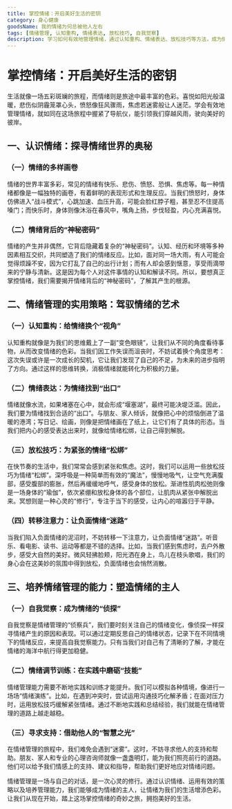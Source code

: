 ```yaml
---
title: 掌控情绪：开启美好生活的密钥
category: 身心健康
goodsName: 我的情绪为何总被他人左右
tags: [情绪管理, 认知重构, 情绪表达, 放松技巧, 自我觉察]
description: 学习如何有效地管理情绪，通过认知重构、情绪表达、放松技巧等方法，成为情绪的主人，从而引领我们穿越生活的风雨，驶向美好的彼岸。
---
```


# 掌控情绪：开启美好生活的密钥

生活就像一场五彩斑斓的旅程，而情绪则是旅途中最丰富的色彩。喜悦如阳光般温暖，悲伤似阴霾笼罩心头，愤怒像狂风骤雨，焦虑若迷雾般让人迷茫。学会有效地管理情绪，就如同在这场旅程中握紧了导航仪，能引领我们穿越风雨，驶向美好的彼岸。

## 一、认识情绪：探寻情绪世界的奥秘

### （一）情绪的多样画卷
情绪的世界丰富多彩，常见的情绪有快乐、悲伤、愤怒、恐惧、焦虑等。每一种情绪都像是一幅独特的画卷，有着鲜明的表现形式和生理反应。当我们愤怒时，身体仿佛进入“战斗模式”，心跳加速、血压升高，可能会脸红脖子粗，甚至忍不住提高嗓门；而快乐时，身体则像沐浴在春风中，嘴角上扬，步伐轻盈，内心充满喜悦。

### （二）情绪背后的“神秘密码”
情绪的产生并非偶然，它背后隐藏着复杂的“神秘密码”。认知、经历和环境等多种因素相互交织，共同塑造了我们的情绪反应。比如，面对同一场大雨，有人可能会觉得烦躁不安，因为它打乱了自己的出行计划；而有人却会感到惬意，享受雨滴带来的宁静与清新。这是因为每个人对这件事情的认知和解读不同。所以，要想真正掌控情绪，我们需要揭开情绪背后的“神秘密码”，了解其产生的根源。

## 二、情绪管理的实用策略：驾驭情绪的艺术

### （一）认知重构：给情绪换个“视角”
认知重构就像是为我们的思维戴上了一副“变色眼镜”，让我们从不同的角度看待事物，从而改变情绪的色彩。当我们因工作失误而沮丧时，不妨试着换个角度思考：这次失误或许是一次成长的契机，它让我们发现了自己的不足，为未来的进步指明了方向。通过这样的思维转换，消极情绪就能转化为积极的力量。

### （二）情绪表达：为情绪找到“出口”
情绪就像水流，如果堵塞在心中，就会形成“堰塞湖”，最终可能决堤泛滥。因此，我们要为情绪找到合适的“出口”。与朋友、家人倾诉，就像把心中的烦恼倒进了温暖的港湾；写日记、绘画，则像是把情绪画在了纸上，让它们有了具体的形态。当我们把内心的感受表达出来时，就像给情绪松绑，让自己得到解脱。

### （三）放松技巧：为紧张的情绪“松绑”
在快节奏的生活中，我们常常会感到紧张和焦虑。这时，我们可以运用一些放松技巧为情绪“松绑”。深呼吸是一种简单而有效的“魔法”，慢慢地吸气，让空气充满腹部，感受腹部的膨胀，然后再缓缓地呼气，感受身体的放松。渐进性肌肉松弛则像是一场身体的“瑜伽”，依次紧绷和放松身体的各个部位，让肌肉从紧张中解脱出来。冥想则是一种心灵的“修行”，专注于当下的感受，让内心的喧嚣归于平静。

### （四）转移注意力：让负面情绪“迷路”
当我们陷入负面情绪的泥沼时，不妨转移一下注意力，让负面情绪“迷路”。听音乐、看电影、读书、运动等都是不错的选择。比如，当我们感到焦虑时，去户外散步，感受大自然的美好。微风轻拂脸颊，阳光洒在身上，鸟儿在枝头歌唱，我们的身心会在这美妙的氛围中得到放松，负面情绪也会悄然消散。

## 三、培养情绪管理的能力：塑造情绪的主人

### （一）自我觉察：成为情绪的“侦探”
自我觉察是情绪管理的“侦察兵”，我们要时刻关注自己的情绪变化，像侦探一样探寻情绪产生的原因和表现。可以通过定期反思自己的情绪状态，记录下在不同情境下的情绪反应，来提高自我觉察能力。只有当我们对自己有了清晰的了解，才能在情绪的海洋中航行得更加稳健。

### （二）情绪调节训练：在实践中磨砺“技能”
情绪管理能力需要不断地实践和训练才能提升。我们可以模拟各种情境，像进行一场场“情绪演练”。比如，在遇到冲突时，尝试运用沟通技巧化解矛盾；在面对压力时，运用放松技巧缓解紧张情绪。通过不断地实践和总结经验，我们就能在情绪管理的道路上越走越稳。

### （三）寻求支持：借助他人的“智慧之光”
在情绪管理的旅程中，我们难免会遇到“迷雾”。这时，不妨寻求他人的支持和帮助。朋友、家人和专业的心理咨询师就像一盏盏明灯，能为我们照亮前行的道路。他们可以给予我们情感上的支持、建议和指导，帮助我们更好地应对情绪问题。

情绪管理是一场与自己的对话，是一次心灵的修行。通过认识情绪、运用有效的策略以及培养管理能力，我们能够成为情绪的主人，让情绪为我们的生活增添色彩。让我们从现在开始，踏上这场掌控情绪的奇妙之旅，拥抱美好的生活。